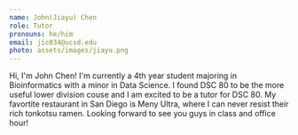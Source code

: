 ```yaml
---
name: John(Jiayu) Chen
role: Tutor
pronouns: he/him
email: jic034@ucsd.edu
photo: assets/images/jiayu.png
---
```

Hi, I'm John Chen! I'm currently a 4th year student majoring in Bioinformatics with a minor in Data Science. I found DSC 80 to be the more useful lower division couse and I am excited to be a tutor for DSC 80. My favortite restaurant in San Diego is Meny Ultra, where I can never resist their rich tonkotsu ramen. Looking forward to see you guys in class and office hour!